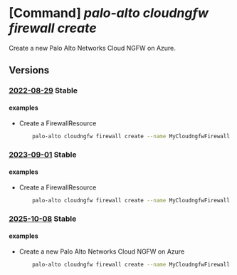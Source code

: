 # [Command] _palo-alto cloudngfw firewall create_

Create a new Palo Alto Networks Cloud NGFW on Azure.

## Versions

### [2022-08-29](/Resources/mgmt-plane/L3N1YnNjcmlwdGlvbnMve30vcmVzb3VyY2Vncm91cHMve30vcHJvdmlkZXJzL3BhbG9hbHRvbmV0d29ya3MuY2xvdWRuZ2Z3L2ZpcmV3YWxscy97fQ==/2022-08-29.xml) **Stable**

<!-- mgmt-plane /subscriptions/{}/resourcegroups/{}/providers/paloaltonetworks.cloudngfw/firewalls/{} 2022-08-29 -->

#### examples

- Create a FirewallResource
    ```bash
        palo-alto cloudngfw firewall create --name MyCloudngfwFirewall -g MyResourceGroup --location eastus --associated-rulestack "{location:eastus,resource-id:/subscriptions/00000000-0000-0000-0000-000000000000/resourceGroups/MyResourceGroup/providers/PaloAltoNetworks.Cloudngfw/localRulestacks/MyLocalRulestacks}" --dns-settings "{enable-dns-proxy:DISABLED,enabled-dns-type:CUSTOM}" --is-panorama-managed FALSE --marketplace-details "{marketplace-subscription-status:Subscribed,offer-id:offer-id,publisher-id:publisher-id}" --network-profile "{egress-nat-ip:[],enable-egress-nat:DISABLED,network-type:VNET,public-ips:[{address:10.0.0.0/16,resource-id:/subscriptions/00000000-0000-0000-0000-000000000000/resourceGroups/MyResourceGroup/providers/Microsoft.Network/publicIPAddresses/MypublicIP}],vnet-configuration:{ip-of-trust-subnet-for-udr:{address:10.0.0.0/16},trust-subnet:{resource-id:/subscriptions/00000000-0000-0000-0000-000000000000/resourceGroups/MyResourceGroup/providers/Microsoft.Network/virtualNetworks/MyVnet/subnets/subnet1},un-trust-subnet:{resource-id:/subscriptions/00000000-0000-0000-0000-000000000000/resourceGroups/MyResourceGroup/providers/Microsoft.Network/virtualNetworks/MyVnet/subnets/subnet1},vnet:{resource-id:/subscriptions/00000000-0000-0000-0000-000000000000/resourceGroups/MyResourceGroup/providers/Microsoft.Network/virtualNetworks/MyVnet}}}" --panorama-config "{config-string:bas64EncodedString}" --plan-data "{billing-cycle:MONTHLY,plan-id:plan-id,usage-type:PAYG}"
    ```

### [2023-09-01](/Resources/mgmt-plane/L3N1YnNjcmlwdGlvbnMve30vcmVzb3VyY2Vncm91cHMve30vcHJvdmlkZXJzL3BhbG9hbHRvbmV0d29ya3MuY2xvdWRuZ2Z3L2ZpcmV3YWxscy97fQ==/2023-09-01.xml) **Stable**

<!-- mgmt-plane /subscriptions/{}/resourcegroups/{}/providers/paloaltonetworks.cloudngfw/firewalls/{} 2023-09-01 -->

#### examples

- Create a FirewallResource
    ```bash
        palo-alto cloudngfw firewall create --name MyCloudngfwFirewall -g MyResourceGroup --location eastus --associated-rulestack "{location:eastus,resource-id:/subscriptions/00000000-0000-0000-0000-000000000000/resourceGroups/MyResourceGroup/providers/PaloAltoNetworks.Cloudngfw/localRulestacks/MyLocalRulestacks}" --dns-settings "{enable-dns-proxy:DISABLED,enabled-dns-type:CUSTOM}" --is-panorama-managed FALSE --marketplace-details "{marketplace-subscription-status:Subscribed,offer-id:offer-id,publisher-id:publisher-id}" --network-profile "{egress-nat-ip:[],enable-egress-nat:DISABLED,network-type:VNET,public-ips:[{address:10.0.0.0/16,resource-id:/subscriptions/00000000-0000-0000-0000-000000000000/resourceGroups/MyResourceGroup/providers/Microsoft.Network/publicIPAddresses/MypublicIP}],vnet-configuration:{ip-of-trust-subnet-for-udr:{address:10.0.0.0/16},trust-subnet:{resource-id:/subscriptions/00000000-0000-0000-0000-000000000000/resourceGroups/MyResourceGroup/providers/Microsoft.Network/virtualNetworks/MyVnet/subnets/subnet1},un-trust-subnet:{resource-id:/subscriptions/00000000-0000-0000-0000-000000000000/resourceGroups/MyResourceGroup/providers/Microsoft.Network/virtualNetworks/MyVnet/subnets/subnet1},vnet:{resource-id:/subscriptions/00000000-0000-0000-0000-000000000000/resourceGroups/MyResourceGroup/providers/Microsoft.Network/virtualNetworks/MyVnet}}}" --panorama-config "{config-string:bas64EncodedString}" --plan-data "{billing-cycle:MONTHLY,plan-id:plan-id,usage-type:PAYG}"
    ```

### [2025-10-08](/Resources/mgmt-plane/L3N1YnNjcmlwdGlvbnMve30vcmVzb3VyY2Vncm91cHMve30vcHJvdmlkZXJzL3BhbG9hbHRvbmV0d29ya3MuY2xvdWRuZ2Z3L2ZpcmV3YWxscy97fQ==/2025-10-08.xml) **Stable**

<!-- mgmt-plane /subscriptions/{}/resourcegroups/{}/providers/paloaltonetworks.cloudngfw/firewalls/{} 2025-10-08 -->

#### examples

- Create a new Palo Alto Networks Cloud NGFW on Azure
    ```bash
        palo-alto cloudngfw firewall create --name MyCloudngfwFirewall -g MyResourceGroup --location eastus --associated-rulestack "{location:eastus,resource-id:/subscriptions/00000000-0000-0000-0000-000000000000/resourceGroups/MyResourceGroup/providers/PaloAltoNetworks.Cloudngfw/localRulestacks/MyLocalRulestacks}" --dns-settings "{enable-dns-proxy:DISABLED,enabled-dns-type:CUSTOM}" --is-panorama-managed FALSE --marketplace-details "{marketplace-subscription-status:Subscribed,offer-id:offer-id,publisher-id:publisher-id}" --network-profile "{egress-nat-ip:[],enable-egress-nat:DISABLED,network-type:VNET,public-ips:[{address:10.0.0.0/16,resource-id:/subscriptions/00000000-0000-0000-0000-000000000000/resourceGroups/MyResourceGroup/providers/Microsoft.Network/publicIPAddresses/MypublicIP}],vnet-configuration:{ip-of-trust-subnet-for-udr:{address:10.0.0.0/16},trust-subnet:{resource-id:/subscriptions/00000000-0000-0000-0000-000000000000/resourceGroups/MyResourceGroup/providers/Microsoft.Network/virtualNetworks/MyVnet/subnets/subnet1},un-trust-subnet:{resource-id:/subscriptions/00000000-0000-0000-0000-000000000000/resourceGroups/MyResourceGroup/providers/Microsoft.Network/virtualNetworks/MyVnet/subnets/subnet1},vnet:{resource-id:/subscriptions/00000000-0000-0000-0000-000000000000/resourceGroups/MyResourceGroup/providers/Microsoft.Network/virtualNetworks/MyVnet}}}" --panorama-config "{config-string:bas64EncodedString}" --plan-data "{billing-cycle:MONTHLY,plan-id:plan-id,usage-type:PAYG}"
    ```
